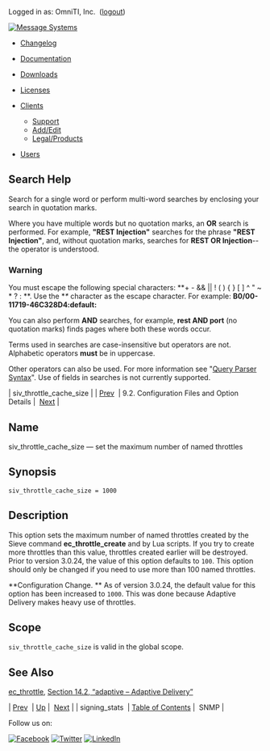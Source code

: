 Logged in as: OmniTI, Inc.  ([logout](https://support.messagesystems.com/logout.php))

[![Message Systems](https://support.messagesystems.com/images/ms-white205.png)](https://support.messagesystems.com/start.php) 

*   [Changelog](https://support.messagesystems.com/start.php?show=changelog)
*   [Documentation](https://support.messagesystems.com/docs/)
*   [Downloads](https://support.messagesystems.com/start.php)

*   [Licenses](https://support.messagesystems.com/license_summary.php)
*   <a href="">Clients</a>
    *   [Support](https://support.messagesystems.com/cs.php)
    *   [Add/Edit](https://support.messagesystems.com/edit_client.php)
    *   [Legal/Products](https://support.messagesystems.com/edit_products.php)
*   [Users](https://support.messagesystems.com/edit_customer.php)

## Search Help

Search for a single word or perform multi-word searches by enclosing your search in quotation marks.

Where you have multiple words but no quotation marks, an **OR** search is performed. For example, **"REST Injection"** searches for the phrase **"REST Injection"**, and, without quotation marks, searches for **REST OR Injection**--the operator is understood.

### Warning

You must escape the following special characters: **+ - && || ! ( ) { } [ ] ^ " ~ * ? : \**. Use the **\** character as the escape character. For example: **B0/00-11719-46C328D4\:default\:**

You can also perform **AND** searches, for example, **rest AND port** (no quotation marks) finds pages where both these words occur.

Terms used in searches are case-insensitive but operators are not. Alphabetic operators **must** be in uppercase.

Other operators can also be used. For more information see "[Query Parser Syntax](https://lucene.apache.org/core/old_versioned_docs/versions/3_0_0/queryparsersyntax.html)". Use of fields in searches is not currently supported.

| siv_throttle_cache_size |
| [Prev](conf.ref.signing_stats.php)  | 9.2. Configuration Files and Option Details |  [Next](conf.ref.snmp.php) |

<a name="conf.ref.siv_throttle_cache_size"></a>
## Name

siv_throttle_cache_size — set the maximum number of named throttles

## Synopsis

`siv_throttle_cache_size = 1000`

<a name="idp11757552"></a>
## Description

This option sets the maximum number of named throttles created by the Sieve command **ec_throttle_create** and by Lua scripts. If you try to create more throttles than this value, throttles created earlier will be destroyed. Prior to version 3.0.24, the value of this option defaults to `100`. This option should only be changed if you need to use more than 100 named throttles.

**Configuration Change. ** As of version 3.0.24, the default value for this option has been increased to `1000`. This was done because Adaptive Delivery makes heavy use of throttles.

<a name="idp11763104"></a>
## Scope

`siv_throttle_cache_size` is valid in the global scope.

<a name="idp11765152"></a>
## See Also

[ec_throttle](sieve.ref.ec_throttle.php "ec_throttle"), [Section 14.2, “adaptive – Adaptive Delivery”](modules.adaptive.php "14.2. adaptive – Adaptive Delivery")

| [Prev](conf.ref.signing_stats.php)  | [Up](conf.ref.files.php) |  [Next](conf.ref.snmp.php) |
| signing_stats  | [Table of Contents](index.php) |  SNMP |

Follow us on:

[![Facebook](https://support.messagesystems.com/images/icon-facebook.png)](http://www.facebook.com/messagesystems) [![Twitter](https://support.messagesystems.com/images/icon-twitter.png)](http://twitter.com/#!/MessageSystems) [![LinkedIn](https://support.messagesystems.com/images/icon-linkedin.png)](http://www.linkedin.com/company/message-systems)